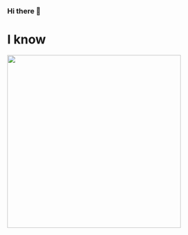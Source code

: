 ### Hi there 👋

# I know

<img src="https://i.kym-cdn.com/entries/icons/original/000/028/021/work.jpg" width="400">

